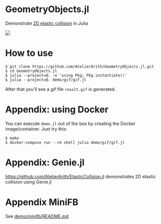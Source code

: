 # GeometryObjects.jl
Demonstrate [2D elastic collision](https://en.wikipedia.org/wiki/Elastic_collision) in Julia

![](https://github.com/AtelierArith/GeometryObjects.jl/releases/download/result%2Flatest/result.gif)

# How to use

```console
$ git clone https://github.com/AtelierArith/GeometryObjects.jl.git
$ cd GeometryObjects.jl
$ julia --project=@. -e 'using Pkg; Pkg.instantiate()'
$ julia --project=@. demo/gif/gif.jl
```

After that you'll see a gif file `result.gif` is generated.

# Appendix: using Docker

You can execute `demo.jl` out of the box by creating the Docker image/container. Just try this:

```console
$ make
$ docker-compose run --rm shell julia demo/gif/gif.jl
```

# Appendix: Genie.jl

https://github.com/AtelierArith/ElasticCollision.jl demonstrates 2D elastic collision using Genie.jl

# Appendix MiniFB

See [demo/minifb/README.md](demo/minifb/README.md)
